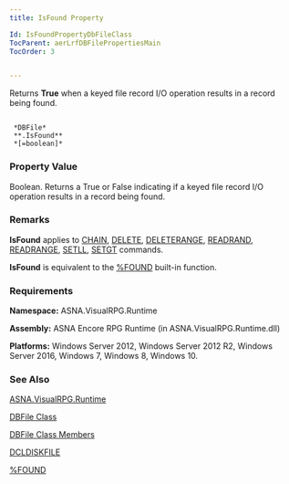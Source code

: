 ```yaml
---
title: IsFound Property

Id: IsFoundPropertyDbFileClass
TocParent: aerLrfDBFilePropertiesMain
TocOrder: 3


---
```


Returns **True** when a keyed file record I/O operation results in a record being found. 

```

 *DBFile* 
 **.IsFound** 
 *[=boolean]*  
```

### Property Value
Boolean. Returns a True or False indicating if a keyed file record I/O operation results in a record being found. 

### Remarks
**IsFound** applies to [CHAIN](CHAIN.html), [DELETE](DELETE.html), [DELETERANGE](DELETERANGE.html), [READRAND](READRAND.html), [READRANGE](READRANGE.html), [SETLL](SETLL.html), [SETGT](SETGT.html) commands. 

**IsFound** is equivalent to the [%FOUND](FOUND_Function.html) built-in function. 

### Requirements
**Namespace:** ASNA.VisualRPG.Runtime 

**Assembly:** ASNA Encore RPG Runtime (in ASNA.VisualRPG.Runtime.dll) 

**Platforms:** Windows Server 2012, Windows Server 2012 R2, Windows Server 2016, Windows 7, Windows 8, Windows 10. 

### See Also
[ASNA.VisualRPG.Runtime](ecrLrfRuntimeNamespace.html)

[DBFile Class](ecrLrfDBFileClass.html)

[DBFile Class Members](ecrLrfDBFileMembers.html)

[DCLDISKFILE](DCLDISKFILE.html)

[%FOUND](FOUND_Function.html) <br /> <br /> 
